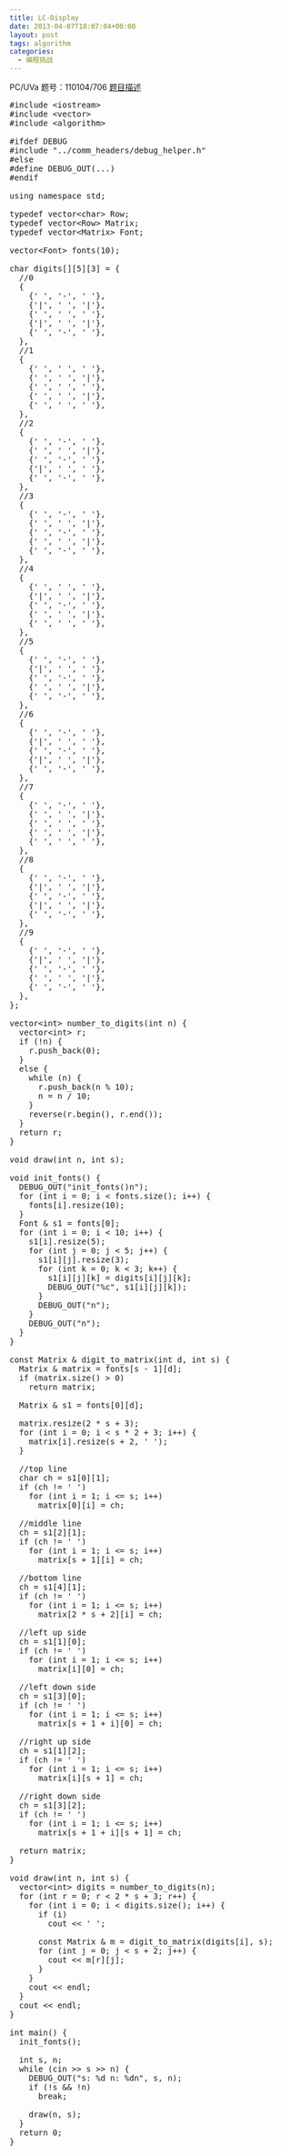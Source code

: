 ```yaml
---
title: LC-Display
date: 2013-04-07T18:07:04+00:00
layout: post
tags: algorithm
categories:
  - 编程挑战
---
```

PC/UVa 题号：110104/706 <a href="http://uva.onlinejudge.org/index.php?option=com_onlinejudge&Itemid=8&category=29&page=show_problem&problem=647" target="_blank">题目描述</a><!--more-->

<pre class="brush: cpp; title: ; notranslate" title="">#include &lt;iostream&gt;
#include &lt;vector&gt;
#include &lt;algorithm&gt;

#ifdef DEBUG
#include "../comm_headers/debug_helper.h"
#else
#define DEBUG_OUT(...)
#endif

using namespace std;

typedef vector&lt;char&gt; Row;
typedef vector&lt;Row&gt; Matrix;
typedef vector&lt;Matrix&gt; Font;

vector&lt;Font&gt; fonts(10);

char digits[][5][3] = {
  //0
  {
    {' ', '-', ' '},
    {'|', ' ', '|'},
    {' ', ' ', ' '},
    {'|', ' ', '|'},
    {' ', '-', ' '},
  },
  //1
  {
    {' ', ' ', ' '},
    {' ', ' ', '|'},
    {' ', ' ', ' '},
    {' ', ' ', '|'},
    {' ', ' ', ' '},
  },
  //2
  {
    {' ', '-', ' '},
    {' ', ' ', '|'},
    {' ', '-', ' '},
    {'|', ' ', ' '},
    {' ', '-', ' '},
  },
  //3
  {
    {' ', '-', ' '},
    {' ', ' ', '|'},
    {' ', '-', ' '},
    {' ', ' ', '|'},
    {' ', '-', ' '},
  },
  //4
  {
    {' ', ' ', ' '},
    {'|', ' ', '|'},
    {' ', '-', ' '},
    {' ', ' ', '|'},
    {' ', ' ', ' '},
  },
  //5
  {
    {' ', '-', ' '},
    {'|', ' ', ' '},
    {' ', '-', ' '},
    {' ', ' ', '|'},
    {' ', '-', ' '},
  },
  //6
  {
    {' ', '-', ' '},
    {'|', ' ', ' '},
    {' ', '-', ' '},
    {'|', ' ', '|'},
    {' ', '-', ' '},
  },
  //7
  {
    {' ', '-', ' '},
    {' ', ' ', '|'},
    {' ', ' ', ' '},
    {' ', ' ', '|'},
    {' ', ' ', ' '},
  },
  //8
  {
    {' ', '-', ' '},
    {'|', ' ', '|'},
    {' ', '-', ' '},
    {'|', ' ', '|'},
    {' ', '-', ' '},
  },
  //9
  {
    {' ', '-', ' '},
    {'|', ' ', '|'},
    {' ', '-', ' '},
    {' ', ' ', '|'},
    {' ', '-', ' '},
  },
};

vector&lt;int&gt; number_to_digits(int n) {
  vector&lt;int&gt; r;
  if (!n) {
    r.push_back(0);
  }
  else {
    while (n) {
      r.push_back(n % 10);
      n = n / 10;
    }
    reverse(r.begin(), r.end());
  }
  return r;
}

void draw(int n, int s);

void init_fonts() {
  DEBUG_OUT("init_fonts()n");
  for (int i = 0; i &lt; fonts.size(); i++) {
    fonts[i].resize(10);
  }
  Font & s1 = fonts[0];
  for (int i = 0; i &lt; 10; i++) {
    s1[i].resize(5);
    for (int j = 0; j &lt; 5; j++) {
      s1[i][j].resize(3);
      for (int k = 0; k &lt; 3; k++) {
        s1[i][j][k] = digits[i][j][k];
        DEBUG_OUT("%c", s1[i][j][k]);
      }
      DEBUG_OUT("n");
    }
    DEBUG_OUT("n");
  }
}

const Matrix & digit_to_matrix(int d, int s) {
  Matrix & matrix = fonts[s - 1][d];
  if (matrix.size() &gt; 0)
    return matrix;

  Matrix & s1 = fonts[0][d];

  matrix.resize(2 * s + 3);
  for (int i = 0; i &lt; s * 2 + 3; i++) {
    matrix[i].resize(s + 2, ' ');
  }

  //top line
  char ch = s1[0][1];
  if (ch != ' ')
    for (int i = 1; i &lt;= s; i++)
      matrix[0][i] = ch;

  //middle line
  ch = s1[2][1];
  if (ch != ' ')
    for (int i = 1; i &lt;= s; i++)
      matrix[s + 1][i] = ch;

  //bottom line
  ch = s1[4][1];
  if (ch != ' ')
    for (int i = 1; i &lt;= s; i++)
      matrix[2 * s + 2][i] = ch;

  //left up side
  ch = s1[1][0];
  if (ch != ' ')
    for (int i = 1; i &lt;= s; i++)
      matrix[i][0] = ch;

  //left down side
  ch = s1[3][0];
  if (ch != ' ')
    for (int i = 1; i &lt;= s; i++)
      matrix[s + 1 + i][0] = ch;

  //right up side
  ch = s1[1][2];
  if (ch != ' ')
    for (int i = 1; i &lt;= s; i++)
      matrix[i][s + 1] = ch;

  //right down side
  ch = s1[3][2];
  if (ch != ' ')
    for (int i = 1; i &lt;= s; i++)
      matrix[s + 1 + i][s + 1] = ch;

  return matrix;
}

void draw(int n, int s) {
  vector&lt;int&gt; digits = number_to_digits(n);
  for (int r = 0; r &lt; 2 * s + 3; r++) {
    for (int i = 0; i &lt; digits.size(); i++) {
      if (i)
        cout &lt;&lt; ' ';

      const Matrix & m = digit_to_matrix(digits[i], s);
      for (int j = 0; j &lt; s + 2; j++) {
        cout &lt;&lt; m[r][j];
      }
    }
    cout &lt;&lt; endl;
  }
  cout &lt;&lt; endl;
}

int main() {
  init_fonts();

  int s, n;
  while (cin &gt;&gt; s &gt;&gt; n) {
    DEBUG_OUT("s: %d n: %dn", s, n);
    if (!s && !n)
      break;

    draw(n, s);
  }
  return 0;
}
</pre>

<div class="addtoany_share_save_container addtoany_content_bottom">
  <div class="a2a_kit a2a_kit_size_32 addtoany_list a2a_target" id="wpa2a_3">
    <a class="a2a_button_facebook" href="http://www.addtoany.com/add_to/facebook?linkurl=http%3A%2F%2Fkuangtong.me%2F2013%2F04%2F07%2Flc-display%2F&linkname=LC-Display" title="Facebook" rel="nofollow" target="_blank"></a><a class="a2a_button_twitter" href="http://www.addtoany.com/add_to/twitter?linkurl=http%3A%2F%2Fkuangtong.me%2F2013%2F04%2F07%2Flc-display%2F&linkname=LC-Display" title="Twitter" rel="nofollow" target="_blank"></a><a class="a2a_button_google_plus" href="http://www.addtoany.com/add_to/google_plus?linkurl=http%3A%2F%2Fkuangtong.me%2F2013%2F04%2F07%2Flc-display%2F&linkname=LC-Display" title="Google+" rel="nofollow" target="_blank"></a><a class="a2a_button_sina_weibo" href="http://www.addtoany.com/add_to/sina_weibo?linkurl=http%3A%2F%2Fkuangtong.me%2F2013%2F04%2F07%2Flc-display%2F&linkname=LC-Display" title="Sina Weibo" rel="nofollow" target="_blank"></a><a class="a2a_dd addtoany_share_save" href="https://www.addtoany.com/share_save"></a>
  </div>
</div>
